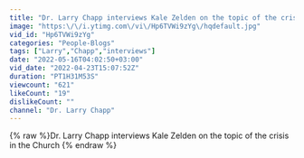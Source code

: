 ```yaml
---
title: "Dr. Larry Chapp interviews Kale Zelden on the topic of the crisis in the Church"
image: "https:\/\/i.ytimg.com\/vi\/Hp6TVWi9zYg\/hqdefault.jpg"
vid_id: "Hp6TVWi9zYg"
categories: "People-Blogs"
tags: ["Larry","Chapp","interviews"]
date: "2022-05-16T04:02:50+03:00"
vid_date: "2022-04-23T15:07:52Z"
duration: "PT1H31M53S"
viewcount: "621"
likeCount: "19"
dislikeCount: ""
channel: "Dr. Larry Chapp"
---
```

{% raw %}Dr. Larry Chapp interviews Kale Zelden on the topic of the crisis in the Church {% endraw %}
